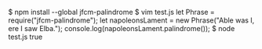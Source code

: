 $ npm install --global jfcm-palindrome
$ vim test.js
let Phrase = require("jfcm-palindrome");
let napoleonsLament = new Phrase("Able was I, ere I saw Elba.");
console.log(napoleonsLament.palindrome());
$ node test.js
true
